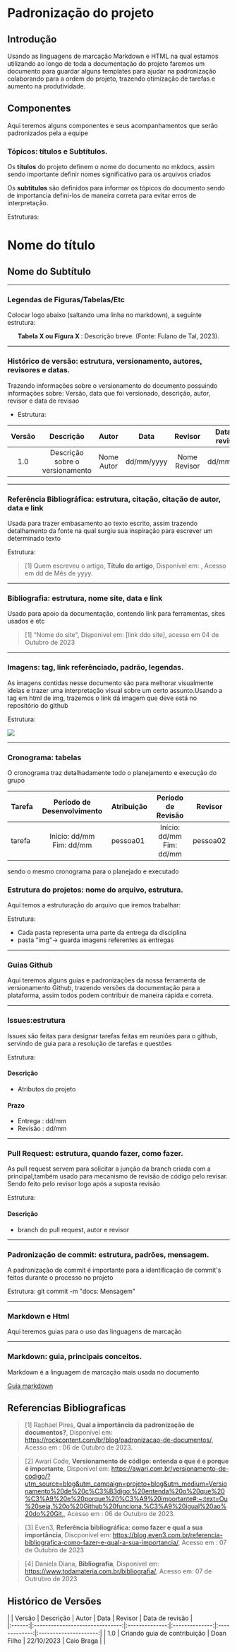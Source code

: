 # **Padronização do projeto**

## **Introdução** 
Usando as linguagens de marcação Markdown e HTML na qual estamos utilizando ao longo de toda a documentação do projeto faremos um documento para guardar alguns templates para ajudar na padronização colaborando para a ordem do projeto, trazendo otimização de tarefas e aumento na produtividade. 

## **Componentes**

Aqui teremos alguns componentes e seus acompanhamentos que serão padronizados pela a equipe

### **Tópicos: títulos e Subtítulos**.

Os **títulos** do projeto definem o nome do documento no mkdocs, assim sendo importante definir nomes significativo para os arquivos criados

Os **subtitulos** são definidos para informar os tópicos do documento sendo de importancia defini-los de maneira correta para evitar erros de interpretação.

 Estruturas:
# **Nome do título**
## **Nome do Subtítulo**
---

### **Legendas de Figuras/Tabelas/Etc**

Colocar logo abaixo (saltando uma linha no markdown), a seguinte estrutura:

<div style="text-align: center">
    <p> <b> Tabela X ou Figura X </b> : Descrição breve. (Fonte: Fulano de Tal, 2023).</p>
</div>

---

### **Histórico de versão: estrutura, versionamento, autores, revisores e datas.**

Trazendo informações sobre o versionamento do documento possuindo informações sobre: Versão, data que foi versionado, descrição, autor, revisor e data de revisao


- Estrutura:

| Versão |          Descrição              |     Autor      |      Data      |   Revisor     |    Data de revisão    |  
|:------:|:-------------------------------:|:--------------:|:--------------:|:-------------:|:---------------------:|
|  1.0   | Descrição sobre o versionamento |   Nome Autor   |   dd/mm/yyyy   | Nome Revisor  |       dd/mm/yyyy      |

---

### **Referência Bibliográfica: estrutura, citação, citação de autor, data e link**
Usada para trazer embasamento ao texto escrito, assim trazendo detalhamento da fonte na qual surgiu sua inspiração para escrever um determinado texto

Estrutura:

>[1] Quem escreveu o artigo, **Título do artigo**, Disponível em: <Link para o acesso >, Acesso em dd de Mês de yyyy.

---
### **Bibliografia: estrutura, nome site, data e link**
Usado para apoio da documentação, contendo link para ferramentas, sites usados e etc

> [1] "Nome do site", Disponivel em: [link ddo site], acesso em 04 de Outubro de 2023

---
### **Imagens: tag, link referênciado, padrão, legendas**.
As imagens contidas nesse documento são para melhorar visualmente ideias e trazer uma interpretação visual sobre um certo assunto.Usando a tag em html de img, trazemos o link dá imagem que deve está no repositório do github

Estrutura:

<img src = "link da imagem" width = tamanhopx>
 
---

### **Cronograma: tabelas**
O cronograma traz detalhadamente todo o planejamento e execução do grupo


| Tarefa | Período de Desenvolvimento | Atribuição | Período de Revisão | Revisor|
|--------|:--------------------------:|------------|:------------------:|--------|
| tarefa | Início: dd/mm <br> Fim: dd/mm | pessoa01 | Início: dd/mm <br> Fim: dd/mm| pessoa02 |

sendo o mesmo cronograma para o planejado e executado 


### **Estrutura do projetos: nome do arquivo, estrutura.**
Aqui temos a estruturação do arquivo que iremos trabalhar:

Estrutura:

- Cada pasta representa uma parte da entrega da disciplina
- pasta "img"-> guarda imagens referentes as entregas

---
### **Guias Github**

Aqui teremos alguns guias e padronizações da nossa ferramenta de versionamento Github, trazendo versões da documentação para a plataforma, assim todos podem contribuir de maneira rápida e correta. 

---

### **Issues:estrutura**
Issues são feitas para designar tarefas feitas em reuniões para o github, servindo de guia para a resolução de tarefas e questões 

Estrutura:
#### Descrição 
- Atributos do projeto

#### Prazo 
- Entrega : dd/mm
- Revisão : dd/mm 

---
### **Pull Request: estrutura, quando fazer, como fazer.** 
As pull request servem para solicitar a junção da branch criada com a principal,também usado para mecanismo de revisão de código pelo revisar. Sendo feito pelo revisor logo após a suposta revisão 

Estrutura:
#### **Descrição**
- branch do pull request, autor e revisor

---

### **Padronização de commit: estrutura, padrões, mensagem.**
A padronização de commit é importante para a identificação de commit's feitos durante o processo no projeto

Estrutura: git commit -m "docs: Mensagem"

--- 

### **Markdown e Html**
Aqui teremos guias para o uso das linguagens de marcação

---

### **Markdown: guia, principais conceitos.** 
Markdown é a linguagem de marcação mais usada no documento

[Guia markdown](https://docs.pipz.com/central-de-ajuda/learning-center/guia-basico-de-markdown#open)


## **Referencias Bibliograficas**

>[1] Raphael Pires, **Qual a importância da padronização de documentos?**, Disponível em: <https://rockcontent.com/br/blog/padronizacao-de-documentos/>, Acesso em : 06 de Outubro de 2023.

>[2] Awari Code, **Versionamento de código: entenda o que é e porque é importante**, Disponível em: <https://awari.com.br/versionamento-de-codigo/?utm_source=blog&utm_campaign=projeto+blog&utm_medium=Versionamento%20de%20c%C3%B3digo:%20entenda%20o%20que%20%C3%A9%20e%20porque%20%C3%A9%20importante#:~:text=Ou%20seja,%20o%20Github%20funciona,%C3%A9%20igual%20ao%20do%20Git.>, Acesso em : 06 de Outubro de 2023.

>[3] Even3, **Referência bibliográfica: como fazer e qual a sua importância**, Discponível em: <https://blog.even3.com.br/referencia-bibliografica-como-fazer-e-qual-a-sua-importancia/>, Acesso em : 07 de Outubro de 2023

>[4] Daniela Diana, **Bibliografia**, Disponível em: <https://www.todamateria.com.br/bibliografia/>, Acesso em: 07 de Outrubro de 2023

## **Histórico de Versões**

|
| Versão |          Descrição              |     Autor      |      Data      |   Revisor     |    Data de revisão    |  
|:------:|:-------------------------------:|:--------------:|:--------------:|:-------------:|:---------------------:|
| 1.0    | Criando guia de contribuição | Doan Filho | 22/10/2023 |  Caio Braga |  |